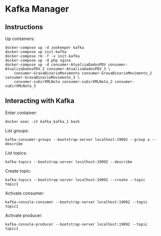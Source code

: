 # Kafka Manager

## Instructions

Up containers:

```
docker-compose up -d zookeeper kafka
docker-compose up init-kafka
docker-compose rm -f -v init-kafka
docker-compose up -d php nginx
docker-compose up -d consumer-AtualizaDadosPDV consumer-AtualizaDadosPDV_2 consumer-AtualizaDadosPDV_3 \
    consumer-GravaBinarioMovimento consumer-GravaBinarioMovimento_2 consumer-GravaBinarioMovimento_3 \
    consumer-subirXMLNota consumer-subirXMLNota_2 consumer-subirXMLNota_3
```

## Interacting with Kafka

Enter container:

```
docker exec -it kafka_kafka_1 bash
```

List groups:

```
kafka-consumer-groups --bootstrap-server localhost:19092 --group a --describe
```


List topics:

```
kafka-topics --bootstrap-server localhost:19092 --describe
```

Create topic:

```
kafka-topics --bootstrap-server localhost:19092 --create --topic topic1
```

Activate consumer:

```
kafka-console-consumer --bootstrap-server localhost:19092 --topic topic1
```

Activate producer:

```
kafka-console-producer --bootstrap-server localhost:19092 --topic topic1
```
